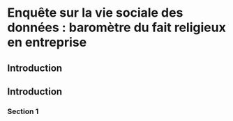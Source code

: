 # Enquête sur la vie sociale des données : baromètre du fait religieux en entreprise

## Introduction



## Introduction

### Section 1
